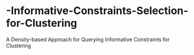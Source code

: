 # -Informative-Constraints-Selection-for-Clustering
A Density-based Approach for Querying Informative Constraints for Clustering
